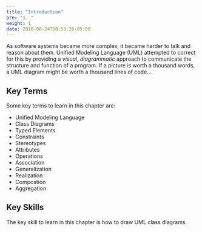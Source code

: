 ```yaml
---
title: "Introduction"
pre: "1. "
weight: 1
date: 2018-08-24T10:53:26-05:00
---
```


As software systems became more complex, it became harder to talk and reason about them.  Unified Modeling Language (UML) attempted to correct for this by providing a _visual, diagrammatic_ approach to communicate the structure and function of a program.  If a picture is worth a thousand words, a UML diagram might be worth a thousand lines of code...

## Key Terms

Some key terms to learn in this chapter are:
* Unified Modeling Language
* Class Diagrams
* Typed Elements
* Constraints
* Stereotypes
* Attributes
* Operations
* Association
* Generalization
* Realization
* Compostion
* Aggregation

## Key Skills

The key skill to learn in this chapter is how to draw UML class diagrams.